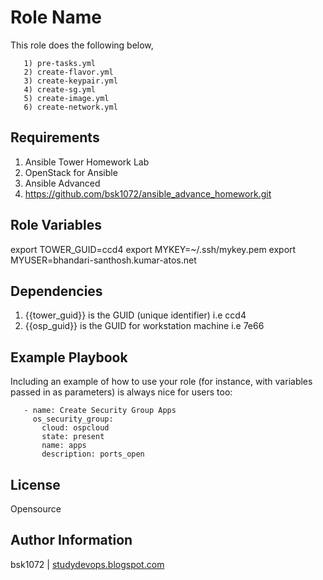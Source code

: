 Role Name
=========

This role does the following below,

       1) pre-tasks.yml
       2) create-flavor.yml
       3) create-keypair.yml
       4) create-sg.yml
       5) create-image.yml
       6) create-network.yml

Requirements
------------

  1) Ansible Tower Homework Lab
  2) OpenStack for Ansible
  3) Ansible Advanced
  4) https://github.com/bsk1072/ansible_advance_homework.git

Role Variables
--------------

export TOWER_GUID=ccd4
export MYKEY=~/.ssh/mykey.pem
export MYUSER=bhandari-santhosh.kumar-atos.net

Dependencies
------------

  1) {{tower_guid}} is the GUID (unique identifier) i.e ccd4
  2) {{osp_guid}} is the GUID for workstation machine i.e 7e66
  
Example Playbook
----------------

Including an example of how to use your role (for instance, with variables passed in as parameters) is always nice for users too:

       - name: Create Security Group Apps
         os_security_group:
           cloud: ospcloud
           state: present
           name: apps
           description: ports_open
           
License
-------

Opensource

Author Information
------------------

bsk1072 | [studydevops.blogspot.com](http://studydevops.blogspot.com/)
